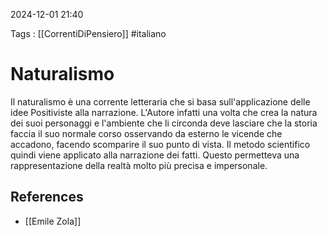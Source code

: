 2024-12-01 21:40

Tags : [[CorrentiDiPensiero]] #italiano

# Naturalismo

Il naturalismo è una corrente letteraria che si basa sull'applicazione delle idee Positiviste alla narrazione. L'Autore infatti
una volta che crea la natura dei suoi personaggi e l'ambiente che li circonda deve lasciare che la storia faccia il suo normale corso
osservando da esterno le vicende che accadono, facendo scomparire il suo punto di vista. Il metodo scientifico quindi viene applicato
alla narrazione dei fatti.
Questo permetteva una rappresentazione della realtà molto più precisa e impersonale.
## References

- [[Emile Zola]]
